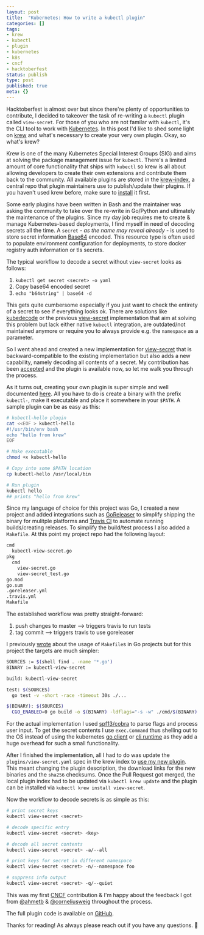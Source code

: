 ```yaml
---
layout: post
title:  "Kubernetes: How to write a kubectl plugin"
categories: []
tags:
- krew
- kubectl
- plugin
- kubernetes
- k8s
- cncf
- hacktoberfest
status: publish
type: post
published: true
meta: {}
---
```

Hacktoberfest is almost over but since there're plenty of opportunities to contribute, I decided to takeover the task of re-writing a `kubectl` plugin called `view-secret`.
For those of you who are not familar with `kubectl`, it's the CLI tool to work with [Kubernetes][kubernetes].
In this post I'd like to shed some light on [krew][krew] and what's necessary to create your very own plugin. Okay, so what's krew?

Krew is one of the many Kubernetes Special Interest Groups (SIG) and aims at solving the package management issue for `kubectl`. There's a limited amount of core functionality that ships with `kubectl` so krew is all about allowing developers to create their own extensions and contribute them back to the community. All available plugins are stored in the [krew-index][krew-index], a central repo that plugin maintainers use to publish/update their plugins. If you haven't used krew before, make sure to [install][install] it first.

<!--more-->
Some early plugins have been written in Bash and the maintainer was asking the community to take over the re-write in Go/Python and ultimately the maintenance of the plugins.
Since my day job requires me to create & manage Kubernetes-based deployments, I find myself in need of decoding secrets all the time.
A `secret` - _as the name may reveal already_ - is used to store secret information [Base64][Base64] encoded. This resource type is often used to populate environment configuration for deployments, to store docker registry auth information or tls secrets.

The typical workflow to decode a secret without `view-secret` looks as follows:

  1. `kubectl get secret <secret> -o yaml`
  2. Copy base64 encoded secret
  3. `echo "b64string" | base64 -d`

This gets quite cumbersome especially if you just want to check the entirety of a secret to see if everything looks ok.
There are solutions like [kubedecode][kubedecode] or the previous [view-secret][view-secret-old] implementation that aim at solving this problem but lack either native `kubectl` integration, are outdated/not maintained anymore or require you to always provide e.g. the `namespace` as a parameter.

So I went ahead and created a new implementation for [view-secret][view-secret] that is backward-compatible to the existing implementation but also adds a new capability, namely decoding all contents of a secret. My contribution has been [accepted][krew-contrib] and the plugin is available now, so let me walk you through the process.

As it turns out, creating your own plugin is super simple and well documented [here][krew-doc]. All you have to do is create a binary with the prefix `kubectl-`, make it executable and place it somewhere in your `$PATH`. A sample plugin can be as easy as this:

```bash
# kubectl-hello plugin
cat <<EOF > kubectl-hello
#!/usr/bin/env bash
echo "hello from krew"
EOF

# Make executable
chmod +x kubectl-hello

# Copy into some $PATH location
cp kubectl-hello /usr/local/bin

# Run plugin
kubectl hello
## prints "hello from krew"
```

Since my language of choice for this project was Go, I created a new project and added integrations such as [GoReleaser][go-releaser] to simplify shipping the binary for mulitple platforms and [Travis CI][travis-ci] to automate running builds/creating releases. To simplify the build/test process I also added a `Makefile`.
At this point my project repo had the following layout:

```bash
cmd
  kubectl-view-secret.go
pkg
  cmd
    view-secret.go
    view-secret_test.go
go.mod
go.sum
.goreleaser.yml
.travis.yml
Makefile
```

The established workflow was pretty straight-forward:

  1. push changes to master --> triggers travis to run tests
  2. tag commit --> triggers travis to use goreleaser

I previously [wrote][previous] about the usage of `Makefile`s in Go projects but for this project the targets are much simpler:

```bash
SOURCES := $(shell find . -name '*.go')
BINARY := kubectl-view-secret

build: kubectl-view-secret

test: $(SOURCES)
  go test -v -short -race -timeout 30s ./...

$(BINARY): $(SOURCES)
  CGO_ENABLED=0 go build -o $(BINARY) -ldflags="-s -w" ./cmd/$(BINARY).go
```

For the actual implementation I used [spf13/cobra][cobra] to parse flags and process user input. To get the secret contents I use `exec.Command` thus shelling out to the OS instead of using the kubernetes [go client][k8s-client-go] or [cli runtime][k8s-cli-runtime] as they add a huge overhead for such a small functionality.

After I finished the implementation, all I had to do was update the `plugins/view-secret.yaml` spec in the krew index to [use my new plugin][krew-contrib]. This meant changing the plugin description, the download links for the new binaries and the `sha256` checksums. Once the Pull Request got merged, the local plugin index had to be updated via `kubectl krew update` and the plugin can be installed via `kubectl krew install view-secret`.

Now the workflow to decode secrets is as simple as this:

```bash
# print secret keys
kubectl view-secret <secret>

# decode specific entry
kubectl view-secret <secret> <key>

# decode all secret contents
kubectl view-secret <secret> -a/--all

# print keys for secret in different namespace
kubectl view-secret <secret> -n/--namespace foo

# suppress info output
kubectl view-secret <secret> -q/--quiet
```

This was my first [CNCF][cncf] contribution & I'm happy about the feedback I got from [@ahmetb][ahmetb] & [@corneliusweig][corneliusweig] throughout the process.

The full plugin code is available on [GitHub][view-secret].

Thanks for reading! As always please reach out if you have any questions. :wave:

[kubernetes]: https://kubernetes.io
[krew]: https://krew.dev
[krew-index]: https://github.com/kubernetes-sigs/krew-index
[install]: https://github.com/kubernetes-sigs/krew/#installation
[Base64]: https://en.wikipedia.org/wiki/Base64
[kubedecode]: https://github.com/mveritym/kubedecode
[view-secret-old]: https://github.com/ahmetb/kubectl-extras/tree/master/view-secret
[view-secret]: https://github.com/elsesiy/kubectl-view-secret
[krew-contrib]: https://github.com/kubernetes-sigs/krew-index/pull/287
[krew-doc]: https://github.com/kubernetes-sigs/krew/blob/master/docs/DEVELOPER_GUIDE.md
[go-releaser]: https://goreleaser.com/
[travis-ci]: https://travis-ci.com/
[previous]: /blog/containerization-of-golang-applications
[cobra]: https://github.com/spf13/cobra
[k8s-client-go]: https://github.com/kubernetes/client-go
[k8s-cli-runtime]: https://github.com/kubernetes/cli-runtime
[ahmetb]: https://github.com/ahmetb
[corneliusweig]: https://github.com/corneliusweig
[cncf]: https://www.cncf.io/
